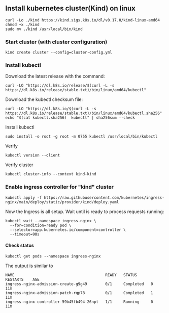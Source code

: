 ## Install kubernetes cluster(Kind) on linux

```
curl -Lo ./kind https://kind.sigs.k8s.io/dl/v0.17.0/kind-linux-amd64
chmod +x ./kind
sudo mv ./kind /usr/local/bin/kind
```

### Start cluster (with cluster configuration)

```
kind create cluster --config=cluster-config.yml
```

### Install kubectl 

Download the latest release with the command:
```
curl -LO "https://dl.k8s.io/release/$(curl -L -s https://dl.k8s.io/release/stable.txt)/bin/linux/amd64/kubectl"
```
Download the kubectl checksum file:
```
curl -LO "https://dl.k8s.io/$(curl -L -s https://dl.k8s.io/release/stable.txt)/bin/linux/amd64/kubectl.sha256"
echo "$(cat kubectl.sha256)  kubectl" | sha256sum --check
```

Install kubectl
```
sudo install -o root -g root -m 0755 kubectl /usr/local/bin/kubectl
```

Verify
```
kubectl version --client
```
Verify cluster
```
kubectl cluster-info --context kind-kind
```
### Enable ingress controller for "kind" cluster
```
kubectl apply -f https://raw.githubusercontent.com/kubernetes/ingress-nginx/main/deploy/static/provider/kind/deploy.yaml
```
Now the Ingress is all setup. Wait until is ready to process requests running: 
```
kubectl wait --namespace ingress-nginx \
  --for=condition=ready pod \
  --selector=app.kubernetes.io/component=controller \
  --timeout=90s
```
#### Check status
```
kubectl get pods --namespace ingress-nginx
```
The output is similar to
```
NAME                                        READY   STATUS      RESTARTS    AGE
ingress-nginx-admission-create-g9g49        0/1     Completed   0          11m
ingress-nginx-admission-patch-rqp78         0/1     Completed   1          11m
ingress-nginx-controller-59b45fb494-26npt   1/1     Running     0          11m
```
